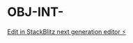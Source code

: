 # OBJ-INT-

[Edit in StackBlitz next generation editor ⚡️](https://stackblitz.com/~/github.com/osoccol/OBJ-INT-)